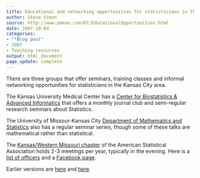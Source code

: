 ```yaml
---
title: Educational and networking opportunities for statisticians in the Kansas City area
author: Steve Simon
source: http://www.pmean.com/07/EducationalOpportunities.html
date: 2007-10-04
categories:
- "*Blog post"
- 2007
- Teaching resources
output: html_document
page_update: complete
---
```


There are three groups that offer seminars, training classes and informal networking opportunities for statisticians in the Kansas City area.

The Kansas University Medical Center has a [Center for Biostatistics & Advanced Informatics][kum1] that offers a monthly journal club and semi-regular research seminars about Statistics.

The University of Missour-Kansas City [Department of Mathematics and Statistics][umk1] also has a regular seminar series, though some of these talks are mathematical rather than statistical. 

The [Kansas/Western Missouri chapter][asa1] of the American Statistical Association holds 2-3 meetings per year, typically in the evening. Here is a [list of officers][asa1] and a [Facebook page][asa2].

Earlier versions are [here][sim1] and [here][sim2].

[sim1]: http://www.pmean.com/07/EducationalOpportunities.html
[sim2]: http://new.pmean.com/educational-opportunities/

[asa1]: https://ww2.amstat.org/chapters/officers.cfm?txtComm=C016
[asa2]: https://www.facebook.com/KWMCHASA/
[kum1]: http://biostatistics.kumc.edu/education.aspx
[umk1]: https://cas.umkc.edu/areas-of-study/mathematics-and-statistics/index.html
